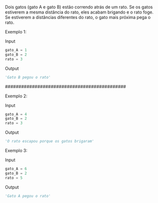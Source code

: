 Dois gatos (gato A e gato B) estão correndo atrás de um rato. Se os gatos estiverem a mesma distância do rato, eles acabam brigando e o rato foge. Se estiverem a distâncias diferentes do rato, o gato mais próxima pega o rato.

Exemplo 1:  

Input  
```python
gato_A = 1
gato_B = 2
rato = 3
```

Output  
```python
'Gato B pegou o rato'
```  
\#\#\#\#\#\#\#\#\#\#\#\#\#\#\#\#\#\#\#\#\#\#\#\#\#\#\#\#\#\#\#\#\#\#\#\#\#\#\#\#\#\#\#\#\#

Exemplo 2:  

Input  
```python
gato_A = 4
gato_B = 2
rato = 3
```

Output  
```python
'O rato escapou porque os gatos brigaram'
```  


Exemplo 3:  

Input  
```python
gato_A = 6
gato_B = 2
rato = 5
```

Output  
```python
'Gato A pegou o rato'
``` 
